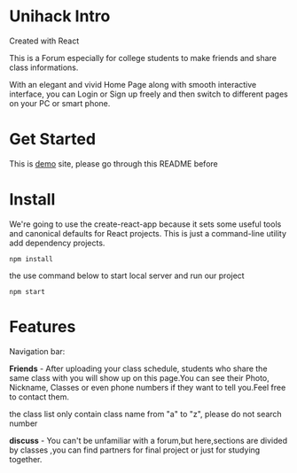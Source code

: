 # Unihack Intro

Created with React

This is a Forum especially for college students to make friends and share class informations.

With an elegant and vivid Home Page along with smooth interactive interface, you can Login or Sign up freely and then switch to different pages on your PC or smart phone.

# Get Started

This is [demo](https://4yuyg.csb.app/) site, please go through this README before

# Install

We're going to use the create-react-app because it sets some useful tools and canonical defaults for React projects.
This is just a command-line utility add dependency projects.

```shell
npm install
```

the use command below to start local server and run our project

```shell
npm start
```

# Features

Navigation bar:

**Friends** - After uploading your class schedule, students who share the same class with you will show up on this page.You can see their Photo, Nickname, Classes or even phone numbers if they want to tell you.Feel free to contact them.

the class list only contain class name from "a" to "z", please do not search number

**discuss** - You can't be unfamiliar with a forum,but here,sections are divided by classes ,you can find partners for final project or just for studying together.
